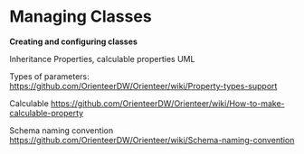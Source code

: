 # Managing Classes
**Creating and configuring classes**



Inheritance
Properties, calculable properties
UML

Types of parameters: https://github.com/OrienteerDW/Orienteer/wiki/Property-types-support 

Calculable https://github.com/OrienteerDW/Orienteer/wiki/How-to-make-calculable-property

Schema naming convention https://github.com/OrienteerDW/Orienteer/wiki/Schema-naming-convention

